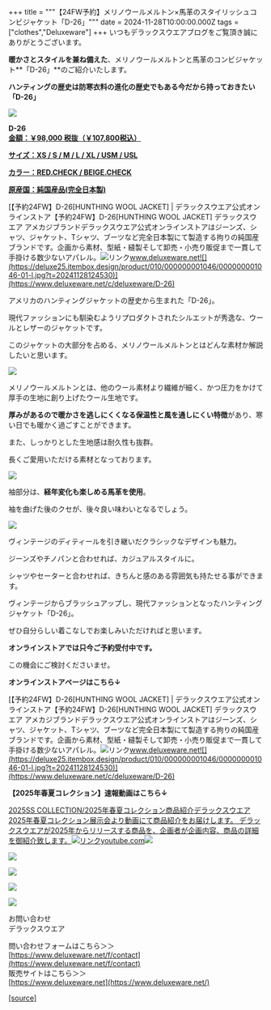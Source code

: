+++
title = """【24FW予約】メリノウールメルトン×馬革のスタイリッシュコンビジャケット「D-26」"""
date = 2024-11-28T10:00:00.000Z
tags = ["clothes","Deluxeware"]
+++
いつもデラックスウエアブログをご覧頂き誠にありがとうございます。  
  
**暖かさとスタイルを兼ね備えた**、メリノウールメルトンと馬革のコンビジャケット**「D-26」**のご紹介いたします。  
  
  
**ハンティングの歴史は防寒衣料の進化の歴史でもある今だから持っておきたい「D-26」**

[![](https://stat.ameba.jp/user_images/20241128/15/deluxeware/24/4a/j/o0800120015515258228.jpg)](https://stat.ameba.jp/user_images/20241128/15/deluxeware/24/4a/j/o0800120015515258228.jpg)

**D-26**  
**[金額：￥98,000 税抜（￥107,800税込）](https://www.deluxeware.net/c/deluxeware/D-26)**

**[サイズ：XS / S / M / L / XL / USM / USL](https://www.deluxeware.net/c/deluxeware/D-26)**

**[カラー：RED.CHECK / BEIGE.CHECK](https://www.deluxeware.net/c/deluxeware/D-26)**

**[原産国：純国産品(完全日本製)](https://www.deluxeware.net/c/deluxeware/D-26)**

[【予約24FW】D-26\[HUNTHING WOOL JACKET\] | デラックスウエア公式オンラインストア【予約24FW】D-26\[HUNTHING WOOL JACKET\] デラックスウエア アメカジブランドデラックスウエア公式オンラインストアはジーンズ、シャツ、ジャケット、Tシャツ、ブーツなど完全日本製にて製造する拘りの純国産ブランドです。企画から素材、型紙・縫製そして卸売・小売り販促まで一貫して手掛ける数少ないアパレル。![リンク](https://c.stat100.ameba.jp/ameblo/symbols/v3.20.0/svg/gray/editor_link.svg)www.deluxeware.net![](https://deluxe25.itembox.design/product/010/000000001046/000000001046-01-l.jpg?t=20241128124530)](https://www.deluxeware.net/c/deluxeware/D-26)

アメリカのハンティングジャケットの歴史から生まれた「D-26」。

現代ファッションにも馴染むようリプロダクトされたシルエットが秀逸な、ウールとレザーのジャケットです。

このジャケットの大部分を占める、メリノウールメルトンとはどんな素材か解説したいと思います。

[![](https://stat.ameba.jp/user_images/20241128/15/deluxeware/e5/27/j/o0800080015515261548.jpg)](https://stat.ameba.jp/user_images/20241128/15/deluxeware/e5/27/j/o0800080015515261548.jpg)

メリノウールメルトンとは、他のウール素材より繊維が細く、かつ圧力をかけて厚手の生地に創り上げたウール生地です。

**厚みがあるので暖かさを逃しにくくなる保温性と風を通しにくい特徴**があり、寒い日でも暖かく過ごすことができます。

また、しっかりとした生地感は耐久性も抜群。

長くご愛用いただける素材となっております。

[![](https://stat.ameba.jp/user_images/20241128/16/deluxeware/42/df/j/o0800120015515267594.jpg)](https://stat.ameba.jp/user_images/20241128/16/deluxeware/42/df/j/o0800120015515267594.jpg)

袖部分は、**経年変化も楽しめる馬革を使用**。

袖を曲げた後のクセが、後々良い味わいとなるでしょう。

[![](https://stat.ameba.jp/user_images/20241128/15/deluxeware/8a/24/j/o0800120015515265439.jpg)](https://stat.ameba.jp/user_images/20241128/15/deluxeware/8a/24/j/o0800120015515265439.jpg)

ヴィンテージのディティールを引き継いだクラシックなデザインも魅力。

ジーンズやチノパンと合わせれば、カジュアルスタイルに。

シャツやセーターと合わせれば、きちんと感のある雰囲気も持たせる事ができます。

ヴィンテージからブラッシュアップし、現代ファッションとなったハンティングジャケット「D-26」。

ぜひ自分らしい着こなしでお楽しみいただければと思います。

**オンラインストアでは只今ご予約受付中です。**

この機会にご検討くださいませ。

**オンラインストアページはこちら↓**

[【予約24FW】D-26\[HUNTHING WOOL JACKET\] | デラックスウエア公式オンラインストア【予約24FW】D-26\[HUNTHING WOOL JACKET\] デラックスウエア アメカジブランドデラックスウエア公式オンラインストアはジーンズ、シャツ、ジャケット、Tシャツ、ブーツなど完全日本製にて製造する拘りの純国産ブランドです。企画から素材、型紙・縫製そして卸売・小売り販促まで一貫して手掛ける数少ないアパレル。![リンク](https://c.stat100.ameba.jp/ameblo/symbols/v3.20.0/svg/gray/editor_link.svg)www.deluxeware.net![](https://deluxe25.itembox.design/product/010/000000001046/000000001046-01-l.jpg?t=20241128124530)](https://www.deluxeware.net/c/deluxeware/D-26)

**【2025年春夏コレクション】速報動画はこちら↓**

[2025SS COLLECTION/2025年春夏コレクション商品紹介デラックスウエア2025年春夏コレクション展示会より動画にて商品紹介をお届けします。 デラックスウエアが2025年からリリースする商品を、企画者が企画内容、商品の詳細を御紹介致します。![リンク](https://c.stat100.ameba.jp/ameblo/symbols/v3.20.0/svg/gray/editor_link.svg)youtube.com![](https://i.ytimg.com/vi/A71qJSd2lh4/hqdefault.jpg?sqp=-oaymwEXCOADEI4CSFryq4qpAwkIARUAAIhCGAE=&rs=AOn4CLAjvDtZHCLmch_wfz5qqtOMUoi28A&days_since_epoch=20055)](https://youtube.com/playlist?list=PLmcuUjZ67rhnclr762_W-zDg7FyyrNvqF&si=giTIJXXjwa98bbfg)

[![](https://stat.ameba.jp/user_images/20241116/16/deluxeware/4a/05/j/o1200050015510661447.jpg?caw=800)](https://www.deluxeware.net/c/deluxeware/D-26)

[![](https://stat.ameba.jp/user_images/20240315/15/deluxeware/04/7f/j/o0800026015413271803.jpg?caw=800)](https://www.instagram.com/deluxeware/?hl=ja)

[![](https://stat.ameba.jp/user_images/20220415/12/deluxeware/3b/ce/j/o0800026015103175481.jpg?caw=800)](https://www.deluxeware.net/f/headstore)

[![](https://stat.ameba.jp/user_images/20220415/12/deluxeware/d7/c6/j/o0800026015103175487.jpg?caw=800)](https://www.deluxeware.net/)

お問い合わせ  
デラックスウエア

問い合わせフォームはこちら＞＞  
[https://www.deluxeware.net/f/contact](https://www.deluxeware.net/f/contact)  
販売サイトはこちら＞＞  
[https://www.deluxeware.net](https://www.deluxeware.net/)

[[source]](https://ameblo.jp/deluxeware/entry-12876672433.html)
